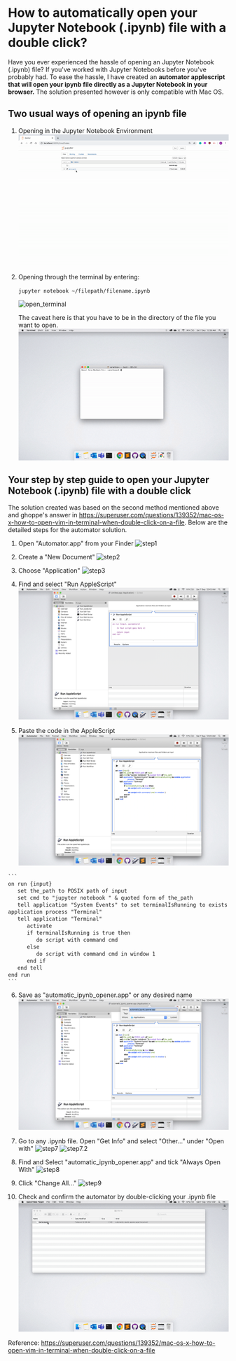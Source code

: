 # How to automatically open your Jupyter Notebook (.ipynb) file with a double click?
Have you ever experienced the hassle of opening an Jupyter Notebook (.ipynb) file? If you've worked with Jupyter Notebooks before you've probably had. To ease the hassle, I have created an **automator applescript that will open your ipynb file directly as a Jupyter Notebook in your browser.** The solution presented however is only compatible with Mac OS.


## Two usual ways of opening an ipynb file
  1. Opening in the Jupyter Notebook Environment
      ![jupyter](visuals/jupyter.gif "jupyter")

  2. Opening through the terminal by entering:
      
      ```jupyter notebook ~/filepath/filename.ipynb```
      
      ![open_terminal](visuals/open_terminal.gif "open_terminal")

     The caveat here is that you have to be in the directory of the file you want to open.
      ![wrong_directory](visuals/wrong_directory.gif "wrong_directory")

## Your step by step guide to open your Jupyter Notebook (.ipynb) file with a double click
The solution created was based on the second method mentioned above and ghoppe's answer in https://superuser.com/questions/139352/mac-os-x-how-to-open-vim-in-terminal-when-double-click-on-a-file. Below are the detailed steps for the automator solution.
  1. Open "Automator.app" from your Finder
      ![step1](visuals/step1.png "step1")
      
  2. Create a "New Document"
      ![step2](visuals/step2.png "step2")
      
  3. Choose "Application"
      ![step3](visuals/step3.png "step3")

  4. Find and select "Run AppleScript"
      ![step4](visuals/step4.png "step4")

  5. Paste the code in the AppleScript
      ![step5](visuals/step5.png "step5")

    ```
    on run {input}
       set the_path to POSIX path of input
       set cmd to "jupyter notebook " & quoted form of the_path
       tell application "System Events" to set terminalIsRunning to exists application process "Terminal"
       tell application "Terminal"
          activate
          if terminalIsRunning is true then
             do script with command cmd
          else
             do script with command cmd in window 1
          end if
       end tell
    end run
    ```

  6. Save as "automatic_ipynb_opener.app" or any desired name
      ![step6](visuals/step6.png "step6")

  7. Go to any .ipynb file. Open "Get Info" and select "Other..." under "Open with"
      ![step7](visuals/step7.png "step7")
      ![step7.2](visuals/step7.2.png "step7.2")

  8. Find and Select "automatic_ipynb_opener.app" and tick "Always Open With"
      ![step8](visuals/step8.png "step8")

  9. Click "Change All..."
      ![step9](visuals/step9.png "step9")

  10. Check and confirm the automator by double-clicking your .ipynb file
      ![automator](visuals/automator.gif "automator")



Reference: 
https://superuser.com/questions/139352/mac-os-x-how-to-open-vim-in-terminal-when-double-click-on-a-file

